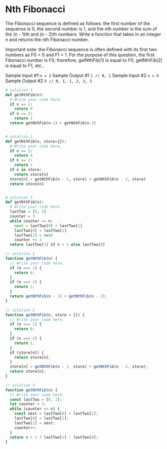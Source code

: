 # Nth Fibonacci

The Fibonacci sequence is defined as follows: the first number of the sequence
is 0, the second number is 1, and the nth number is the sum of the (n - 1)th
and (n - 2)th numbers. Write a function that takes in an integer
n and returns the nth Fibonacci number.

Important note: the Fibonacci sequence is often defined with its first two
numbers as F0 = 0 and F1 = 1. For the purpose of
this question, the first Fibonacci number is F0; therefore,
getNthFib(1) is equal to F0, getNthFib(2)
is equal to F1, etc..

Sample Input #1
`n = 2`
Sample Output #1
`1 // 0, 1`
Sample Input #2
`n = 6`
Sample Output #2
`5 // 0, 1, 1, 2, 3, 5`

```python
# solution 1
def getNthFib(n):
  # Write your code here.
  if n == 1:
    return 0
  if n == 2:
    return 1
  return getNthFib(n-1) + getNthFib(n-2)


# solution 2
def getNthFib(n, store={}):
  # Write your code here.
  if n == 1:
    return 0
  if n == 2:
    return 1
  if n in store:
    return store[n]
  store[n] = getNthFib(n - 1, store) + getNthFib(n - 2, store)
  return store[n]


# solution 3
def getNthFib(n):
  # Write your code here.
  lastTwo = [0, 1]
  counter = 3
  while counter <= n:
    next = lastTwo[0] + lastTwo[1]
    lastTwo[0] = lastTwo[1]
    lastTwo[1] = next
    counter += 1
  return lastTwo[1] if n > 1 else lastTwo[0]
```

```javascript
// solution 1
function getNthFib(n) {
  // Write your code here.
  if (n === 1) {
    return 0;
  }
  if (n === 2) {
    return 1;
  }
  return getNthFib(n - 1) + getNthFib(n - 2);
}

// solution 2
function getNthFib(n, store = {}) {
  // Write your code here.
  if (n === 1) {
    return 0;
  }
  if (n === 2) {
    return 1;
  }
  if (store[n]) {
    return store[n];
  }
  store[n] = getNthFib(n - 1, store) + getNthFib(n - 2, store);
  return store[n];
}

// solution 3
function getNthFib(n) {
  // Write your code here.
  const lastTwo = [0, 1];
  let counter = 3;
  while (counter <= n) {
    const next = lastTwo[0] + lastTwo[1];
    lastTwo[0] = lastTwo[1];
    lastTwo[1] = next;
    counter++;
  }
  return n > 1 ? lastTwo[1] : lastTwo[0];
}
```
